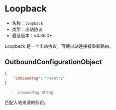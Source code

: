 # Loopback

* 名称：`loopback`
* 类型：出站协议
* 最低版本：v4.36.0+

Loopback 是一个出站协议，可使出站连接被重新路由。

## OutboundConfigurationObject

```json
{
    "inboundTag": "reentry"
}
```

> `inboundTag`: string

匹配入站来源的标识。